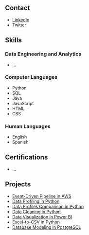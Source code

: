## Contact
- [LinkedIn](https://www.linkedin.com/in/lu15700/)
- [Twitter](https://twitter.com/Lu15700/)

## Skills

### Data Engineering and Analytics
- ...

### Computer Languages
- Python
- SQL
- Java
- JavaScript
- HTML
- CSS

### Human Languages
- English
- Spanish

## Certifications
- ...

## Projects
- [Event-Driven Pipeline in AWS](https://github.com/Lu15700/event-driven_pipeline_in_aws)
- [Data Profiling in Python](https://github.com/Lu15700/data_profiling_in_python)
- [Data Profiles Comparison in Python](https://github.com/Lu15700/data_profiles_comparison_in_python)
- [Data Cleaning in Python](https://github.com/Lu15700/data_cleaning_in_python)
- [Data Visualization in Power BI](https://github.com/Lu15700/data_visualization_in_power_bi)
- [Excel-to-CSV in Python](https://github.com/Lu15700/excel-to-csv_in_python)
- [Database Modeling in PostgreSQL](https://github.com/Lu15700/database_modeling_for_postgresql)

